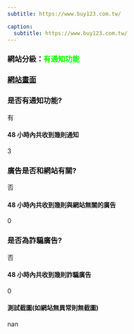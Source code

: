 ```yaml
---
subtitle: https://www.buy123.com.tw/

caption:
  subtitle: https://www.buy123.com.tw/
---
```


<h3>網站分級：<font color="#00FF00">有通知功能</font></h3>

### [網站畫面](https://www.buy123.com.tw/)
### 是否有通知功能?
有

#### 48 小時內共收到幾則通知
3

### 廣告是否和網站有關?
否

#### 48 小時內共收到幾則與網站無關的廣告
0

### 是否為詐騙廣告?
否

#### 48 小時內共收到幾則詐騙廣告
0

#### 測試截圖(如網站無異常則無截圖)
nan

